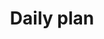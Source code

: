 ---
toc: true
comments: false
layout: post
title: Daily plan
description: Example Blog!!!  This shows planning and notes from hacks.
type: plans
courses: { compsci: {week: 12} }
---